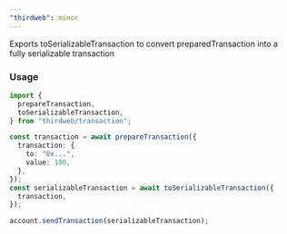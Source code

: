 ```yaml
---
"thirdweb": minor
---
```


Exports toSerializableTransaction to convert preparedTransaction into a fully serializable transaction

### Usage

```ts
import {
  prepareTransaction,
  toSerializableTransaction,
} from "thirdweb/transaction";

const transaction = await prepareTransaction({
  transaction: {
    to: "0x...",
    value: 100,
  },
});
const serializableTransaction = await toSerializableTransaction({
  transaction,
});

account.sendTransaction(serializableTransaction);
```
